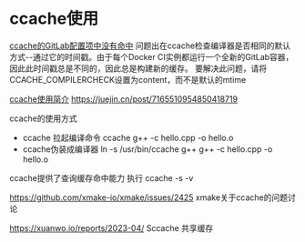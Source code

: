 # ccache使用

[ccache的GitLab配置项中没有命中](https://cloud.tencent.com/developer/ask/sof/199912)
问题出在ccache检查编译器是否相同的默认方式--通过它的时间戳。由于每个Docker CI实例都运行一个全新的GitLab容器，因此此时间戳总是不同的，因此总是构建新的缓存。
要解决此问题，请将CCACHE_COMPILERCHECK设置为content，而不是默认的mtime

[ccache使用简介](https://blog.csdn.net/LeMark2333/article/details/127839318)
https://juejin.cn/post/7165510954850418719

ccache的使用方式
- ccache 拉起编译命令
  ccache g++ -c hello.cpp -o hello.o
- ccache伪装成编译器
  ln -s /usr/bin/ccache g++
  g++ -c hello.cpp -o hello.o

ccache提供了查询缓存命中能力
执行 ccache -s -v

https://github.com/xmake-io/xmake/issues/2425
xmake关于ccache的问题讨论

https://xuanwo.io/reports/2023-04/
Sccache 共享缓存
